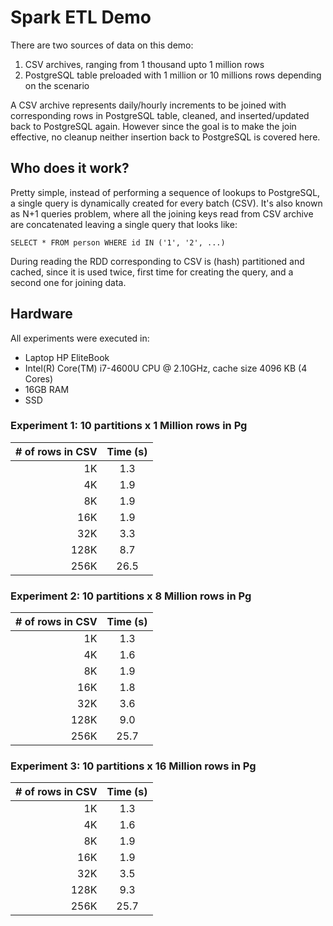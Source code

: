 # Spark ETL Demo

There are two sources of data on this demo:
1. CSV archives, ranging from 1 thousand upto 1 million rows
2. PostgreSQL table preloaded with 1 million or 10 millions rows depending on the scenario

A CSV archive represents daily/hourly increments to be joined with corresponding rows in PostgreSQL table, cleaned, and inserted/updated back to PostgreSQL again. However since the goal is to make the join effective, no cleanup neither insertion back to PostgreSQL is covered here.

## Who does it work?

Pretty simple, instead of performing a sequence of lookups to PostgreSQL, a single query is dynamically created for every batch (CSV). It's also known as N+1 queries problem, where all the joining keys read from CSV archive are concatenated leaving a single query that looks like:

`SELECT * FROM person WHERE id IN ('1', '2', ...)`

During reading the RDD corresponding to CSV is (hash) partitioned and cached, since it is used twice, first time for creating the query, and a second one for joining data.

## Hardware
All experiments were executed in:
* Laptop HP EliteBook
* Intel(R) Core(TM) i7-4600U CPU @ 2.10GHz, cache size 4096 KB (4 Cores)
* 16GB RAM
* SSD

### Experiment 1: 10 partitions x 1 Million rows in Pg
| # of rows in CSV  | Time (s)  |
| ----------:|:---------:|
| 1K        | 1.3       |
| 4K        | 1.9       |
| 8K        | 1.9       |
| 16K       | 1.9       |
| 32K       | 3.3       |
| 128K      | 8.7       |
| 256K      | 26.5      |

### Experiment 2: 10 partitions x 8 Million rows in Pg
| # of rows in CSV  | Time (s)  |
| ----------:|:---------:|
| 1K        | 1.3       |
| 4K        | 1.6       |
| 8K        | 1.9       |
| 16K       | 1.8       |
| 32K       | 3.6       |
| 128K      | 9.0       |
| 256K      | 25.7      |

### Experiment 3: 10 partitions x 16 Million rows in Pg
| # of rows in CSV  | Time (s)  |
| ----------:|:---------:|
| 1K        | 1.3       |
| 4K        | 1.6       |
| 8K        | 1.9       |
| 16K       | 1.9       |
| 32K       | 3.5       |
| 128K      | 9.3       |
| 256K      | 25.7      |

